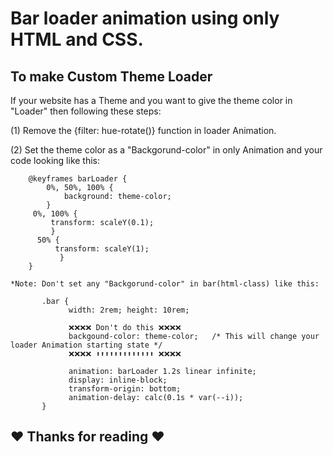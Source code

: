 # Bar loader animation using only HTML and CSS.

## To make Custom Theme Loader

If your website has a Theme and you want to give the theme color in "Loader" then following these steps:

  (1) Remove the {filter: hue-rotate()} function in loader Animation.
  
  (2) Set the theme color as a "Backgorund-color" in only Animation and your code looking like this:
  
        @keyframes barLoader { 
            0%, 50%, 100% { 
                background: theme-color; 
            }
         0%, 100% { 
             transform: scaleY(0.1); 
             }
          50% { 
              transform: scaleY(1);
               } 
        }

    *Note: Don't set any "Backgorund-color" in bar(html-class) like this:
        
           .bar { 
                 width: 2rem; height: 10rem;

                 ❌❌❌❌ Don't do this ❌❌❌❌
                 backgound-color: theme-color;   /* This will change your loader Animation starting state */
                 ❌❌❌❌ ⬆⬆⬆⬆⬆⬆⬆⬆⬆⬆⬆⬆⬆ ❌❌❌❌

                 animation: barLoader 1.2s linear infinite;
                 display: inline-block;
                 transform-origin: bottom;
                 animation-delay: calc(0.1s * var(--i));
           }
## ❤ Thanks for reading ❤

